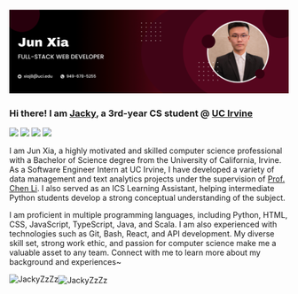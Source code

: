 ![Personal Banner](./Banner.png)

### Hi there! I am [Jacky](https://jackyzzzz.github.io/), a 3rd-year CS student @ [UC Irvine](https://uci.edu/)

[![](https://img.shields.io/badge/🌐%20%20%20Homepage-red??&style=flat-square)](https://jackyzzzz.github.io/)
[![](https://img.shields.io/badge/LinkedIn-0077B5?style=flat-square&logo=linkedin)](https://www.linkedin.com/in/jun-xia/)
[![](https://img.shields.io/badge/Resume-FFAE1A?style=flat-square&logo=readdotcv)](https://jackyzzzz.github.io/data/JunXia_Resume_2023.pdf)
[![](https://img.shields.io/badge/Gmail-9933CC?style=flat-square&logo=gmail)](mailto:xiaj8@uci.edu)

I am Jun Xia, a highly motivated and skilled computer science professional with a Bachelor of Science degree from the University of California, Irvine. As a Software Engineer Intern at UC Irvine, I have developed a variety of data management and text analytics projects under the supervision of [Prof. Chen Li](https://chenli.ics.uci.edu/). I also served as an ICS Learning Assistant, helping intermediate Python students develop a strong conceptual understanding of the subject.



I am proficient in multiple programming languages, including Python, HTML, CSS, JavaScript, TypeScript, Java, and Scala. I am also experienced with technologies such as Git, Bash, React, and API development. My diverse skill set, strong work ethic, and passion for computer science make me a valuable asset to any team. Connect with me to learn more about my background and experiences~

<img align="left" src="https://github-readme-jackyzzzs-projects.vercel.app/api/top-langs/?username=JackyZzZz&layout=donut&theme=panda&langs_count=20&hide=SCSS,LESS&hide_progress=true" alt="JackyZzZz" />
<img align="center" src="https://github-readme-jackyzzzs-projects.vercel.app/api?username=JackyZzZz&show_icons=true&locale=en&rank_icon=github&theme=panda&show=prs_merged_percentage&hide=stars,issues" alt="JackyZzZz" />

<!--
**JackyZzZz/JackyZzZz** is a ✨ _special_ ✨ repository because its `README.md` (this file) appears on your GitHub profile.

Here are some ideas to get you started:

- 🔭 I’m currently working on ...
- 🌱 I’m currently learning ...
- 👯 I’m looking to collaborate on ...
- 🤔 I’m looking for help with ...
- 💬 Ask me about ...
- 📫 How to reach me: ...
- 😄 Pronouns: ...
- ⚡ Fun fact: ...
[![Github status](https://github-readme-stats.vercel.app/api?username=JackyZzZz)]()
[![Top Langs](https://github-readme-stats.vercel.app/api/top-langs/?username=JackyZzZz)](https://github.com/anuraghazra/github-readme-stats)

Throughout my academic journey, I have been involved in various projects, including [Texera](https://github.com/Texera/texera), a collaborative data analytics platform supporting over 4,000 users worldwide, and the development of the Global Airport App, a Python-based GUI application that parses and manages information on over 75,880 airports. I also created a [Breakout game](https://github.com/JackyZzZz/BREAKOUT-GAME) with HTML5 Canvas and JavaScript that supports real-time responsive scoring.
-->
